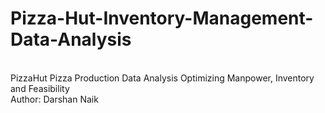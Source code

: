 # Pizza-Hut-Inventory-Management-Data-Analysis
<br>
PizzaHut Pizza Production Data Analysis Optimizing Manpower, Inventory and Feasibility
<br>
Author: Darshan Naik


